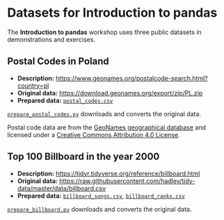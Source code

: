# Datasets for Introduction to pandas

The **Introduction to pandas** workshop uses three public datasets in demonstrations and exercises.

## Postal Codes in Poland

- **Description:** <https://www.geonames.org/postalcode-search.html?country=pl>
- **Original data:** <https://download.geonames.org/export/zip/PL.zip>
- **Prepared data:** [`postal_codes.csv`](postal_codes.csv)

[`prepare_postal_codes.py`](prepare_postal_codes.py) downloads and converts the original data.

Postal code data are from the [GeoNames geographical database](https://www.geonames.org/) and licensed under a [Creative Commons Attribution 4.0 License](https://creativecommons.org/licenses/by/4.0/).

## Top 100 Billboard in the year 2000

- **Description:** <https://tidyr.tidyverse.org/reference/billboard.html>
- **Original data:** <https://raw.githubusercontent.com/hadley/tidy-data/master/data/billboard.csv>
- **Prepared data:** [`billboard_songs.csv`](billboard_songs.csv), [`billboard_ranks.csv`](billboard_ranks.csv)

[`prepare_billboard.py`](prepare_billboard.py) downloads and converts the original data.
